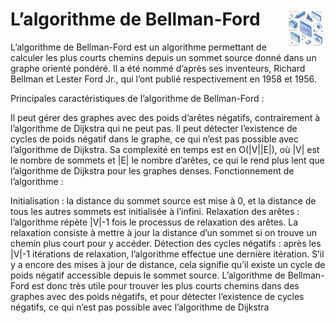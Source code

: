 # **L’algorithme de Bellman-Ford**<a href="../../"><img src="../../assets/atomicDs.png" alt="Data science" align="right" height="64px"></a>
L’algorithme de Bellman-Ford est un algorithme permettant de calculer les plus courts chemins depuis un sommet source donné dans un graphe orienté pondéré. Il a été nommé d’après ses inventeurs, Richard Bellman et Lester Ford Jr., qui l’ont publié respectivement en 1958 et 1956.

Principales caractéristiques de l’algorithme de Bellman-Ford :

Il peut gérer des graphes avec des poids d’arêtes négatifs, contrairement à l’algorithme de Dijkstra qui ne peut pas.
Il peut détecter l’existence de cycles de poids négatif dans le graphe, ce qui n’est pas possible avec l’algorithme de Dijkstra.
Sa complexité en temps est en O(|V||E|), où |V| est le nombre de sommets et |E| le nombre d’arêtes, ce qui le rend plus lent que l’algorithme de Dijkstra pour les graphes denses.
Fonctionnement de l’algorithme :

Initialisation : la distance du sommet source est mise à 0, et la distance de tous les autres sommets est initialisée à l’infini.
Relaxation des arêtes : l’algorithme répète |V|-1 fois le processus de relaxation des arêtes. La relaxation consiste à mettre à jour la distance d’un sommet si on trouve un chemin plus court pour y accéder.
Détection des cycles négatifs : après les |V|-1 itérations de relaxation, l’algorithme effectue une dernière itération. S’il y a encore des mises à jour de distance, cela signifie qu’il existe un cycle de poids négatif accessible depuis le sommet source.
L’algorithme de Bellman-Ford est donc très utile pour trouver les plus courts chemins dans des graphes avec des poids négatifs, et pour détecter l’existence de cycles négatifs, ce qui n’est pas possible avec l’algorithme de Dijkstra